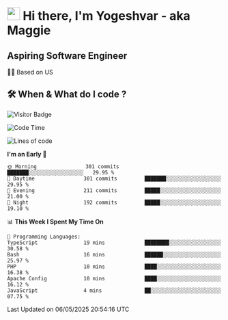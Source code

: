 <h1><img src="https://emojis.slackmojis.com/emojis/images/1531849430/4246/blob-sunglasses.gif?1531849430" width="30"/> Hi there, I'm Yogeshvar - aka Maggie</h1>

## Aspiring Software Engineer
🏂🏻  Based on US 

## 🛠 When & What do I code ?  

![Visitor Badge](https://visitor-badge.feriirawann.repl.co?username=yogeshvar&repo=yogeshvar&label=Visitors&style=plastic&color=%23457BFF&contentType=svg)

<!--START_SECTION:waka-->
![Code Time](http://img.shields.io/badge/Code%20Time-2%2C930%20hrs%2030%20mins-blue)

![Lines of code](https://img.shields.io/badge/From%20Hello%20World%20I%27ve%20Written-3.9%20million%20lines%20of%20code-blue)

**I'm an Early 🐤** 

```text
🌞 Morning                301 commits         ███████░░░░░░░░░░░░░░░░░░   29.95 % 
🌆 Daytime                301 commits         ███████░░░░░░░░░░░░░░░░░░   29.95 % 
🌃 Evening                211 commits         █████░░░░░░░░░░░░░░░░░░░░   21.00 % 
🌙 Night                  192 commits         █████░░░░░░░░░░░░░░░░░░░░   19.10 % 
```


📊 **This Week I Spent My Time On** 

```text
💬 Programming Languages: 
TypeScript               19 mins             ████████░░░░░░░░░░░░░░░░░   30.58 % 
Bash                     16 mins             ██████░░░░░░░░░░░░░░░░░░░   25.97 % 
PHP                      10 mins             ████░░░░░░░░░░░░░░░░░░░░░   16.38 % 
Apache Config            10 mins             ████░░░░░░░░░░░░░░░░░░░░░   16.12 % 
JavaScript               4 mins              ██░░░░░░░░░░░░░░░░░░░░░░░   07.75 % 
```


 Last Updated on 06/05/2025 20:54:16 UTC
<!--END_SECTION:waka-->

